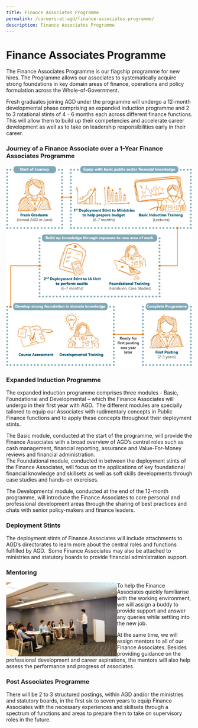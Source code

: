 ```yaml
---
title: Finance Associates Programme
permalink: /careers-at-agd/finance-associates-programme/
description: Finance Associates Programme
---
```

Finance Associates Programme
============================

The Finance Associates Programme is our flagship programme for new hires. The Programme allows our associates to systematically acquire strong foundations in key domain areas of finance, operations and policy formulation across the Whole-of-Government.  
  
Fresh graduates joining AGD under the programme will undergo a 12-month developmental phase comprising an expanded induction programme and 2 to 3 rotational stints of 4 - 6 months each across different finance functions. This will allow them to build up their competencies and accelerate career development as well as to take on leadership responsibilities early in their career.

### Journey of a Finance Associate over a 1-Year Finance Associates Programme
![Finance Associates Programme](/images/CareersAGD/career-agd-associates-programme.jpg)

### Expanded Induction Programme

The expanded induction programme comprises three modules - Basic, Foundational and Developmental – which the Finance Associates will undergo in their first year with AGD.  The different modules are specially tailored to equip our Associates with rudimentary concepts in Public Finance functions and to apply these concepts throughout their deployment stints.  
  
The Basic module, conducted at the start of the programme, will provide the Finance Associates with a broad overview of AGD’s central roles such as cash management, financial reporting, assurance and Value-For-Money reviews and financial administration.  
The Foundational module, conducted in between the deployment stints of the Finance Associates, will focus on the applications of key foundational financial knowledge and skillsets as well as soft skills developments through case studies and hands-on exercises.  
  
The Developmental module, conducted at the end of the 12-month programme, will introduce the Finance Associates to core personal and professional development areas through the sharing of best practices and chats with senior policy-makers and finance leaders.

### Deployment Stints

The deployment stints of Finance Associates will include attachments to AGD’s directorates to learn more about the central roles and functions fulfilled by AGD.  Some Finance Associates may also be attached to ministries and statutory boards to provide financial administration support.

### Mentoring

<img src ="/images/CareersAGD/thumb-career-agd-associates-programme.jpg" style="width:300px;height:200px;" align="left" />To help the Finance Associates quickly familiarise with the working environment,   we will assign a buddy to provide support and answer any queries while settling into the new job.  
	
At the same time, we will assign mentors to all of our Finance Associates. Besides providing guidance on the professional development and career aspirations, the mentors will also help assess the performance and progress of associates.


### Post Associates Programme

There will be 2 to 3 structured postings, within AGD and/or the ministries and statutory boards, in the first six to seven years to equip Finance Associates with the necessary experiences and skillsets through a spectrum of functions and areas to prepare them to take on supervisory roles in the future.